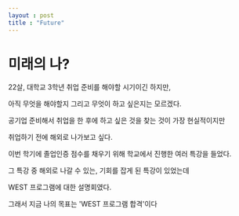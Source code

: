 ```yaml
---
layout : post
title : "Future"
---
```


  # 미래의 나?


   22살, 대학교 3학년 취업 준비를 해야할 시기이긴 하지만,

   아직 무엇을 해야할지 그리고 무엇이 하고 싶은지는 모르겠다.

   공기업 준비해서 취업을 한 후에 하고 싶은 것을 찾는 것이 가장 현실적이지만

   취업하기 전에 해외로 나가보고 싶다.

   이번 학기에 졸업인증 점수를 채우기 위해 학교에서 진행한 여러 특강을 들었다.

   그 특강 중 해외로 나갈 수 있는, 기회를 잡게 된 특강이 있었는데 

   WEST 프로그램에 대한 설명회였다.

   그래서 지금 나의 목표는 'WEST 프로그램 합격'이다
